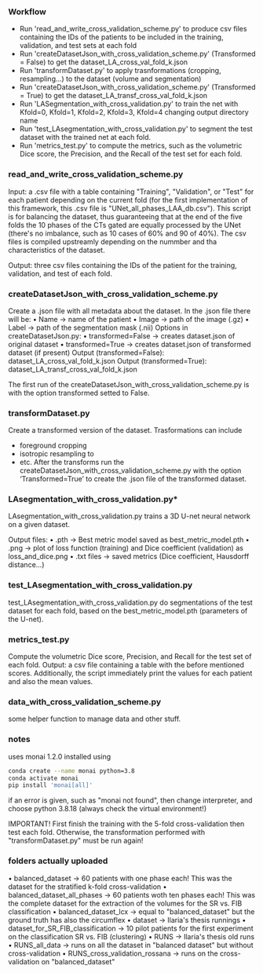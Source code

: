 ### Workflow
- Run 'read_and_write_cross_validation_scheme.py' to produce csv files containing the IDs of the patients to be included in the training, validation, and test sets at each fold
- Run 'createDatasetJson_with_cross_validation_scheme.py' (Transformed = False) to get the dataset_LA_cross_val_fold_k.json
- Run 'transformDataset.py' to apply trasnformations (cropping, resampling...) to the dataset (volume and segmentation)
- Run 'createDatasetJson_with_cross_validation_scheme.py' (Transformed = True) to get the dataset_LA_transf_cross_val_fold_k.json
- Run 'LASegmentation_with_cross_validation.py' to train the net with Kfold=0, Kfold=1, Kfold=2, Kfold=3, Kfold=4 changing output directory name
- Run 'test_LAsegmentation_with_cross_validation.py' to segment the test dataset with the trained net at each fold.
- Run 'metrics_test.py' to compute the metrics, such as the volumetric Dice score, the Precision, and the Recall of the test set for each fold.

### read_and_write_cross_validation_scheme.py
Input: a .csv file with a table containing "Training", "Validation", or "Test" for each patient depending on the current fold (for the first implementation of this framework, this .csv file is "UNet_all_phases_LAA_db.csv"). This script is for balancing the dataset, thus guaranteeing that at the end of the five folds the 10 phases of the CTs gated are equally processed by the UNet (there's no imbalance, such as 10 cases of 60% and 90 of 40%). The csv files is compiled upstreamly depending on the nummber and tha characteristics of the dataset.

Output: three csv files containing the IDs of the patient for the training, validation, and test of each fold.

### createDatasetJson_with_cross_validation_scheme.py
Create a .json file with all metadata about the dataset. In the .json file there will be:
•	Name -> name of the patient
•	Image -> path of the image (.gz)
•	Label -> path  of the segmentation mask (.nii)
Options in createDatasetJson.py:
•	transformed=False -> creates dataset.json of original dataset 
•	transformed=True -> creates dataset.json of transformed dataset (if present)
Output (transformed=False): dataset_LA_cross_val_fold_k.json
Output (transformed=True): dataset_LA_transf_cross_val_fold_k.json

The first run of the createDatasetJson_with_cross_validation_scheme.py is with the option transformed setted to False. 

### transformDataset.py
Create a transformed version of the dataset. Trasformations can include
- foreground cropping
- isotropic resampling to <pixdim>
- etc.
After the transforms run the createDatasetJson_with_cross_validation_scheme.py with the option ‘Transformed=True’ to create the .json file of the transformed dataset.

### LAsegmentation_with_cross_validation.py*
LAsegmentation_with_cross_validation.py trains a 3D U-net neural network on a given dataset. 

Output files:
•	.pth -> Best metric model saved as best_metric_model.pth
•	.png -> plot of loss function (training) and Dice coefficient (validation) as loss_and_dice.png
•	.txt files -> saved metrics (Dice coefficient, Hausdorff distance...)

### test_LAsegmentation_with_cross_validation.py
test_LAsegmentation_with_cross_validation.py do segmentations of the test dataset for each fold, based on the best_metric_model.pth (parameters of the U-net).

### metrics_test.py
Compute the volumetric Dice score, Precision, and Recall for the test set of each fold. 
Output: a csv file containing a table with the before mentioned scores. Additionally, the script immediately print the values for each patient and also the mean values.

### data_with_cross_validation_scheme.py
some helper function to manage data and other stuff. 

### notes
uses monai 1.2.0 installed using
```bash
conda create --name monai python=3.8
conda activate monai
pip install 'monai[all]'
```
if an error is given, such as "monai not found", then change interpreter, and choose python 3.8.18 (always check the virtual environment!)

IMPORTANT! First finish the training with the 5-fold cross-validation then test each fold. Otherwise, the transformation performed with "transformDataset.py" must be run again!

### folders actually uploaded
•	balanced_dataset -> 60 patients with one phase each! This was the dataset for the stratified k-fold cross-validation
•	balanced_dataset_all_phases -> 60 patients woth ten phases each! This was the complete dataset for the extraction of the volumes for the SR vs. FIB classification
•	balanced_dataset_lcx -> equal to "balanced_dataset" but the ground truth has also the circumflex
•	dataset -> Ilaria's thesis runnings
•	dataset_for_SR_FIB_classification -> 10 pilot patients for the first experiment on the classification SR vs. FIB (clustering)
•	RUNS -> Ilaria's thesis old runs
•	RUNS_all_data -> runs on all the dataset in "balanced dataset" but without cross-validation
•	RUNS_cross_validation_rossana -> runs on the cross-validation on "balanced_dataset"






